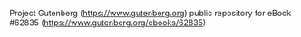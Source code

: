 Project Gutenberg (https://www.gutenberg.org) public repository for eBook #62835 (https://www.gutenberg.org/ebooks/62835)
